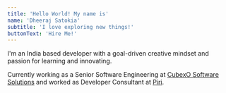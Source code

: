 ```yaml
---
title: 'Hello World! My name is'
name: 'Dheeraj Satokia'
subtitle: 'I love exploring new things!'
buttonText: 'Hire Me!'
---
```


I'm an India based developer with a goal-driven creative mindset and passion for learning and innovating.

Currently working as a Senior Software Engineering at [CubexO Software Solutions](https://cubexo.io/) and worked as Developer Consultant at [Piri](https://piri.ai).
